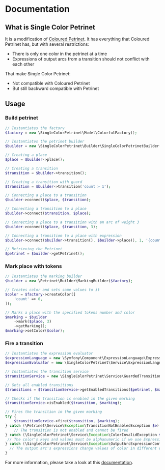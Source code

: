 # Documentation

## What is Single Color Petrinet

It is a modification of [Coloured Petrinet](https://en.wikipedia.org/wiki/Coloured_Petri_net). It has everything that
Coloured Petrinet has, but with several restrictions:
* There is only one color in the petrinet at a time
* Expressions of output arcs from a transition should not conflict with each other

That make Single Color Petrinet:
* Not compatible with Coloured Petrinet
* But still backward compatible with Petrinet

## Usage

### Build petrinet

```php
// Instantiates the factory
$factory = new \SingleColorPetrinet\Model\ColorfulFactory();

// Instantiates the petrinet builder
$builder = new \SingleColorPetrinet\Builder\SingleColorPetrinetBuilder($factory);

// Creating a place
$place = $builder->place();

// Creating a transition
$transition = $builder->transition();

// Creating a transition with guard
$transition = $builder->transition('count > 1');

// Connecting a place to a transition
$builder->connect($place, $transition);

// Connecting a transition to a place
$builder->connect($transition, $place);

// Connecting a place to a transition with an arc of weight 3
$builder->connect($place, $transition, 3);

// Connecting a transition to a place with expression
$builder->connect($builder->transition(), $builder->place(), 1, '{count: count + 1}');

// Retrieving the Petrinet
$petrinet = $builder->getPetrinet();
```

### Mark place with tokens

```php
// Instantiates the marking builder
$builder = new \Petrinet\Builder\MarkingBuilder($factory);

// Creates color and sets some values to it
$color = $factory->createColor([
    'count' => 0,
]);

// Marks a place with the specified tokens number and color
$marking = $builder
    ->mark($place, 3)
    ->getMarking();
$marking->setColor($color);
```

### Fire a transition

```php
// Instantiates the expression evaluator
$expressionLanguage = new \Symfony\Component\ExpressionLanguage\ExpressionLanguage();
$expressionEvaluator = new \SingleColorPetrinet\Service\ExpressionLanguageEvaluator($expressionLanguage);

// Instantiates the transition service
$transitionService = new \SingleColorPetrinet\Service\GuardedTransitionService($factory, $expressionEvaluator);

// Gets all enabled transitions
$transitions = $transitionService->getEnabledTransitions($petrinet, $marking);

// Checks if the transition is enabled in the given marking
$transitionService->isEnabled($transition, $marking);

// Fires the transition in the given marking
try {
    $transitionService->fire($transition, $marking);
} catch (\Petrinet\Service\Exception\TransitionNotEnabledException $e) {
    // The transition is not enabled and cannot be fired
} catch (\SingleColorPetrinet\Service\Exception\ColorInvalidException $e) {
 // The color's keys and values must be alphanumeric if we use Expression Language
} catch (\SingleColorPetrinet\Service\Exception\OutputArcExpressionConflictException $e) {
  // The output arc's expressions change values of color in different ways
}
```

For more information, please take a look at this [documentation](https://github.com/florianv/petrinet/blob/master/docs/documentation.md).
